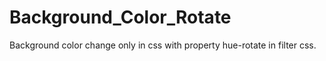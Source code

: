Background_Color_Rotate
=======================

Background color change only in css with property hue-rotate in filter css.
